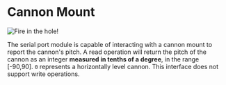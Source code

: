 # Cannon Mount
![Fire in the hole!](block:createbigcannons:cannon_mount)

The serial port module is capable of interacting with a cannon mount to report the cannon's pitch. A read operation will return the pitch of the cannon as an integer **measured in tenths of a degree**, in the range [-90,90]. `0` represents a horizontally level cannon. This interface does not support write operations.